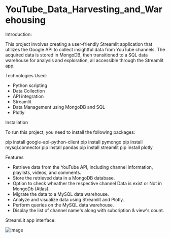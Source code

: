 # YouTube_Data_Harvesting_and_Warehousing
Introduction:

This project involves creating a user-friendly Streamlit application that utilizes the Google API to collect insightful data from YouTube channels. The acquired data is stored in MongoDB, then transitioned to a SQL data warehouse for analysis and exploration, all accessible through the Streamlit app.

Technologies Used:

* Python scripting
* Data Collection
* API integration
* Streamlit
* Data Management using MongoDB and SQL
* Plotly

Installation

To run this project, you need to install the following packages:

pip install google-api-python-client
pip install pymongo
pip install mysql.connector
pip install pandas
pip install streamlit
pip install plotly

Features

* Retrieve data from the YouTube API, including channel information, playlists, videos, and comments.
* Store the retrieved data in a MongoDB database.
* Option to check wheather the respective channel Data is exist or Not in MongoDb (Atlas).
* Migrate the data to a MySQL data warehouse.
* Analyze and visualize data using Streamlit and Plotly.
* Perform queries on the MySQL data warehouse.
* Display the list of channel name's along with subcription & view's count.

  
StreamLit app interface:

![image](https://github.com/lingesh20/YouTube_Data_Harvesting_and_Warehousing/assets/63338272/475202a7-7ddf-4fb2-9493-a5464af66399)
